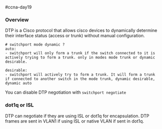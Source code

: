 #ccna-day19

### Overview
DTP is a Cisco protocol that allows cisco devices to dynamically determine their interface status (access or trunk) without manual configuration.

```ios
# switchport mode dynamic ?
auto:
- switchport will only form a trunk if the switch connected to it is actively trying to form a trunk. only in modes mode trunk or dynamic desirable.

desirable:
- switchport will actively try to form a trunk. It will form a trunk if connected to another switch in the mode trunk, dynamic desirable, dynamic auto
```

You can disable DTP negotiation with `switchport negotiate`

### dot1q or ISL
DTP can negotiate if they are using ISL or dot1q for encapsulation. 
DTP frames are sent in VLAN1 if using ISL or native VLAN if sent in dot1q.